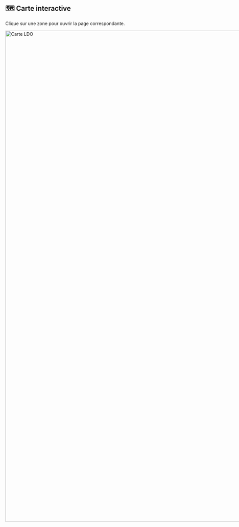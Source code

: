 ## 🗺️ Carte interactive

Clique sur une zone pour ouvrir la page correspondante.

<img src="./full-map.png" usemap="#worldmap" alt="Carte LDO" width="1536" style="max-width:none;">

<map name="worldmap">
  <!-- RECTANGLE : x1,y1,x2,y2 -->
  <area shape="rect" coords="929,1103,962,1136" href="../quetes-secondaires/saria.md"  title="Saria"  alt="Saria">
  <area shape="rect" coords="995,1118,1040,1166" href="../quetes-secondaires/meiko.md"  title="Meiko"  alt="Meiko">
  <area shape="rect" coords="959,1213,1037,1286" href="../donjons/donjon-1.md"          title="Donjon 1" alt="Donjon 1">
  <area shape="rect" coords="822,1234,880,1317" href="../classes/mage.md"                title="Mage"    alt="Mage">
</map>

